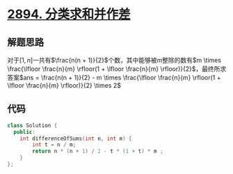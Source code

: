# [2894. 分类求和并作差](https://leetcode.cn/problems/divisible-and-non-divisible-sums-difference/)

## 解题思路


对于$[1, n]$一共有$\frac{n(n + 1)}{2}$个数，其中能够被$m$整除的数有$m \times \frac{\lfloor \frac{n}{m} \rfloor(1 + \lfloor \frac{n}{m} \rfloor)}{2}$，最终所求答案$ans = \frac{n(n + 1)}{2} - m \times \frac{\lfloor \frac{n}{m} \rfloor(1 + \lfloor \frac{n}{m} \rfloor)}{2} \times 2$

## 代码

```cpp
class Solution {
  public:
    int differenceOfSums(int n, int m) {
        int t = n / m;
        return n * (n + 1) / 2 - t * (1 + t) * m ;
    }
};
```
